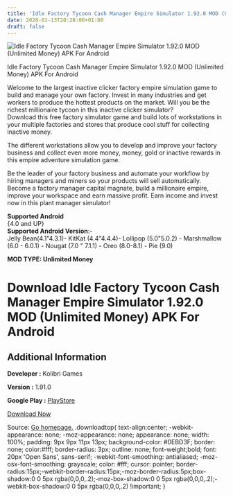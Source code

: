 ```yaml
---
title: 'Idle Factory Tycoon Cash Manager Empire Simulator 1.92.0 MOD (Unlimited Money) APK For Android'
date: 2020-01-13T20:28:00+01:00
draft: false
---
```


![Idle Factory Tycoon Cash Manager Empire Simulator 1.92.0 MOD (Unlimited Money) APK For Android](https://i0.wp.com/apkhome.net/wp-content/uploads/2020/01/Idle-Factory-Tycoon-Cash-Manager-Empire-Simulator-1.92.0-MOD-Unlimited-Money.png "Idle Factory Tycoon Cash Manager Empire Simulator 1.92.0 MOD (Unlimited Money) APK For Android")

  

Idle Factory Tycoon Cash Manager Empire Simulator 1.92.0 MOD (Unlimited Money) APK For Android

Welcome to the largest inactive clicker factory empire simulation game to build and manage your own factory. Invest in many industries and get workers to produce the hottest products on the market. Will you be the richest millionaire tycoon in this inactive clicker simulator?  
Download this free factory simulator game and build lots of workstations in your multiple factories and stores that produce cool stuff for collecting inactive money.

The different workstations allow you to develop and improve your factory business and collect even more money, money, gold or inactive rewards in this empire adventure simulation game.

Be the leader of your factory business and automate your workflow by hiring managers and miners so your products will sell automatically. Become a factory manager capital magnate, build a millionaire empire, improve your workspace and earn massive profit. Earn income and invest now in this plant manager simulator!

**Supported Android**  
{4.0 and UP}  
**Supported Android Version**:-  
Jelly Bean(4.1"4.3.1)- KitKat (4.4"4.4.4)- Lollipop (5.0"5.0.2) - Marshmallow (6.0 - 6.0.1) - Nougat (7.0 " 7.1.1) - Oreo (8.0-8.1) - Pie (9.0)

**MOD TYPE: Unlimited Money**

Download Idle Factory Tycoon Cash Manager Empire Simulator 1.92.0 MOD (Unlimited Money) APK For Android
=======================================================================================================

Additional Information
----------------------

**Developer :** Kolibri Games

**Version :** 1.91.0

**Google Play :** [PlayStore](https://play.google.com/store/apps/details?id=com.fluffyfairygames.idlefactorytycoon)

  

[Download Now](https://store4app.co/post/idle-factory-tycoon-cash-manager-empire-simulator-1-92-0-mod-unlimited-money-apk-for-android_1578943446)

  
Source: [Go homepage.](https://store4app.co/post/idle-factory-tycoon-cash-manager-empire-simulator-1-92-0-mod-unlimited-money-apk-for-android_1578943446) .downloadtop{ text-align:center; -webkit-appearance: none; -moz-appearance: none; appearance: none; width: 100%; padding: 9px 9px 11px 13px; background-color: #0EBD3F; border: none; color:#fff; border-radius: 3px; outline: none; font-weight;bold; font: 20px 'Open Sans', sans-serif; -webkit-font-smoothing: antialiased; -moz-osx-font-smoothing: grayscale; color: #fff; cursor: pointer; border-radius:15px;-webkit-border-radius:15px;-moz-border-radius:5px;box-shadow:0 0 5px rgba(0,0,0,.2);-moz-box-shadow:0 0 5px rgba(0,0,0,.2);-webkit-box-shadow:0 0 5px rgba(0,0,0,.2) !important; }